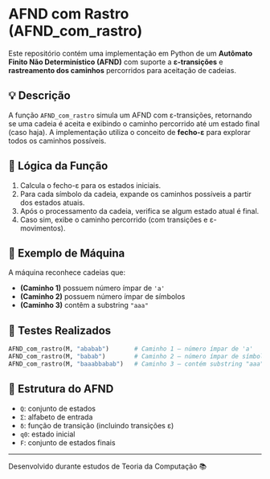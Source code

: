 # AFND com Rastro (AFND_com_rastro)

Este repositório contém uma implementação em Python de um **Autômato Finito Não Determinístico (AFND)** com suporte a **ε-transições** e **rastreamento dos caminhos** percorridos para aceitação de cadeias.

## 💡 Descrição

A função `AFND_com_rastro` simula um AFND com ε-transições, retornando se uma cadeia é aceita e exibindo o caminho percorrido até um estado final (caso haja). A implementação utiliza o conceito de **fecho-ε** para explorar todos os caminhos possíveis.

## 🧠 Lógica da Função

1. Calcula o fecho-ε para os estados iniciais.
2. Para cada símbolo da cadeia, expande os caminhos possíveis a partir dos estados atuais.
3. Após o processamento da cadeia, verifica se algum estado atual é final.
4. Caso sim, exibe o caminho percorrido (com transições e ε-movimentos).

## 🧪 Exemplo de Máquina

A máquina reconhece cadeias que:
- **(Caminho 1)** possuem número ímpar de `'a'`
- **(Caminho 2)** possuem número ímpar de símbolos
- **(Caminho 3)** contêm a substring `"aaa"`

## 🔢 Testes Realizados

```python
AFND_com_rastro(M, "ababab")       # Caminho 1 – número ímpar de 'a'
AFND_com_rastro(M, "babab")        # Caminho 2 – número ímpar de símbolos
AFND_com_rastro(M, "baaabbabab")   # Caminho 3 – contém substring "aaa"
```

## 📁 Estrutura do AFND

- `Q`: conjunto de estados
- `Σ`: alfabeto de entrada
- `δ`: função de transição (incluindo transições ε)
- `q0`: estado inicial
- `F`: conjunto de estados finais
  
---
Desenvolvido durante estudos de Teoria da Computação 📚
